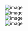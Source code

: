 ![image](https://github.com/MYun-SJ/MYun_SJ/assets/100738553/cfb2d2b0-30f7-46d2-b62e-6e998a4435a4)  
![image](https://github.com/MYun-SJ/MYun_SJ/assets/100738553/f1d552d4-a7dd-4840-bd01-67c701f2be50)  
![image](https://github.com/MYun-SJ/MYun_SJ/assets/100738553/eb416c08-7964-424e-9f0b-50890f40c8a9)  
![image](https://github.com/MYun-SJ/MYun_SJ/assets/100738553/0718d8c2-bb8c-45be-9843-34b7fae7681b)  
